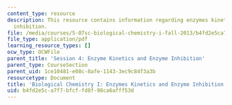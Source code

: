 ```yaml
---
content_type: resource
description: This resource contains information regarding enzymes kinetics and enzyme
  inhibition.
file: /media/courses/5-07sc-biological-chemistry-i-fall-2013/b4fd2e5ca7f7bfcffd8f98ca6afff53d_MIT5_07SCF13_Lec7_8.pdf
file_type: application/pdf
learning_resource_types: []
ocw_type: OCWFile
parent_title: 'Session 4: Enzyme Kinetics and Enzyme Inhibition'
parent_type: CourseSection
parent_uid: 1ce10481-e08c-8afe-1143-3ec9c84f3a3b
resourcetype: Document
title: 'Biological Chemistry I: Enzymes Kinetics and Enzyme Inhibition'
uid: b4fd2e5c-a7f7-bfcf-fd8f-98ca6afff53d
---
```


